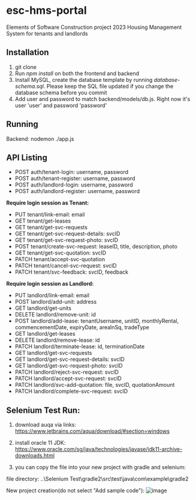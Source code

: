 # esc-hms-portal
Elements of Software Construction project 2023
Housing Management System for tenants and landlords

## Installation
1. git clone
2. Run *npm install* on both the frontend and backend
3. Install MySQL, create the database template by running *database-schema.sql*. Please keep the SQL file updated if you change the database schema before you commit
4. Add user and password to match backend/models/db.js. Right now it's user 'user' and password 'password'

## Running
Backend: nodemon ./app.js

## API Listing
- POST auth/tenant-login: username, password
- POST auth/tenant-register: username, password
- POST auth/landlord-login: username, password
- POST auth/landlord-register: username, password

__Require login session as Tenant:__
- PUT tenant/link-email: email
- GET tenant/get-leases
- GET tenant/get-svc-requests
- GET tenant/get-svc-request-details: svcID
- GET tenant/get-svc-request-photo: svcID
- POST tenant/create-svc-request: leaseID, title, description, photo
- GET tenant/get-svc-quotation: svcID
- PATCH tenant/accept-svc-quotation
- PATCH tenant/cancel-svc-request: svcID
- PATCH tenant/svc-feedback: svcID, feedback

__Require login session as Landlord:__
- PUT landlord/link-email: email
- POST landlord/add-unit: address
- GET landlord/get-units
- DELETE landlord/remove-unit: id
- POST landlord/add-lease: tenantUsername, unitID, monthlyRental, commencementDate, expiryDate, areaInSq, tradeType
- GET landlord/get-leases
- DELETE landlord/remove-lease: id
- PATCH landlord/terminate-lease: id, terminationDate
- GET landlord/get-svc-requests
- GET landlord/get-svc-request-details: svcID
- GET landlord/get-svc-request-photo: svcID
- PATCH landlord/reject-svc-request: svcID
- PATCH landlord/accept-svc-request: svcID
- PATCH landlord/svc-add-quotation: file, svcID, quotationAmount
- PATCH landlord/complete-svc-request: svcID


## Selenium Test Run:

1. download auqa via links:
https://www.jetbrains.com/aqua/download/#section=windows

2. install oracle 11 JDK:
https://www.oracle.com/sg/java/technologies/javase/jdk11-archive-downloads.html

3. you can copy the file into your new project with gradle and selenium:

file directory:
..\Selenium Test\gradle2\src\test\java\com\example\gradle2

New project creation(do not select "Add sample code"):
![image](https://github.com/chienshyong/esc-hms-portal/assets/50765120/2d354b70-3b2e-4c73-b26b-f6367b4af5a3)


